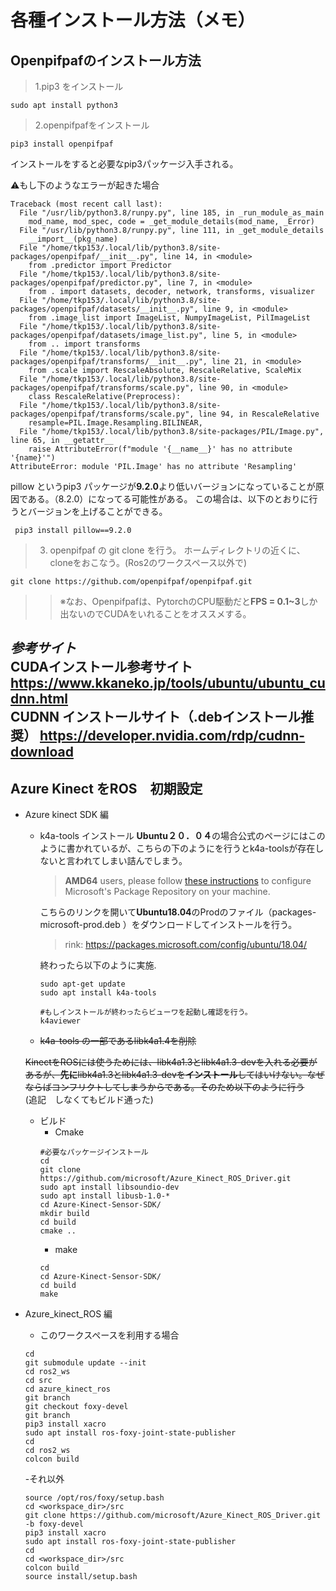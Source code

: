 # 各種インストール方法（メモ）
## Openpifpafのインストール方法
> 1.pip3 をインストール

`sudo apt install python3`

> 2.openpifpafをインストール

`pip3 install openpifpaf`

インストールをすると必要なpip3パッケージ入手される。

⚠もし下のようなエラーが起きた場合

```
Traceback (most recent call last):
  File "/usr/lib/python3.8/runpy.py", line 185, in _run_module_as_main
    mod_name, mod_spec, code = _get_module_details(mod_name, _Error)
  File "/usr/lib/python3.8/runpy.py", line 111, in _get_module_details
    __import__(pkg_name)
  File "/home/tkp153/.local/lib/python3.8/site-packages/openpifpaf/__init__.py", line 14, in <module>
    from .predictor import Predictor
  File "/home/tkp153/.local/lib/python3.8/site-packages/openpifpaf/predictor.py", line 7, in <module>
    from . import datasets, decoder, network, transforms, visualizer
  File "/home/tkp153/.local/lib/python3.8/site-packages/openpifpaf/datasets/__init__.py", line 9, in <module>
    from .image_list import ImageList, NumpyImageList, PilImageList
  File "/home/tkp153/.local/lib/python3.8/site-packages/openpifpaf/datasets/image_list.py", line 5, in <module>
    from .. import transforms
  File "/home/tkp153/.local/lib/python3.8/site-packages/openpifpaf/transforms/__init__.py", line 21, in <module>
    from .scale import RescaleAbsolute, RescaleRelative, ScaleMix
  File "/home/tkp153/.local/lib/python3.8/site-packages/openpifpaf/transforms/scale.py", line 90, in <module>
    class RescaleRelative(Preprocess):
  File "/home/tkp153/.local/lib/python3.8/site-packages/openpifpaf/transforms/scale.py", line 94, in RescaleRelative
    resample=PIL.Image.Resampling.BILINEAR,
  File "/home/tkp153/.local/lib/python3.8/site-packages/PIL/Image.py", line 65, in __getattr__
    raise AttributeError(f"module '{__name__}' has no attribute '{name}'")
AttributeError: module 'PIL.Image' has no attribute 'Resampling'
```

pillow というpip3 パッケージが**9.2.0**より低いバージョンになっていることが原因である。（8.2.0）になってる可能性がある。
この場合は、以下のとおりに行うとバージョンを上げることができる。

` pip3 install pillow==9.2.0`

> 3. openpifpaf の git clone を行う。
ホームディレクトリの近くに、cloneをおこなう。(Ros2のワークスペース以外で)

`git clone https://github.com/openpifpaf/openpifpaf.git`
 
>> ※なお、Openpifpafは、PytorchのCPU駆動だと**FPS = 0.1~3**しか出ないのでCUDAをいれることをオススメする。

*参考サイト*<br>
CUDAインストール参考サイト
https://www.kkaneko.jp/tools/ubuntu/ubuntu_cudnn.html<br>
CUDNN インストールサイト（.debインストール推奨）
https://developer.nvidia.com/rdp/cudnn-download
---
## Azure Kinect をROS　初期設定
- Azure kinect SDK 編
  - k4a-tools インストール
    **Ubuntu２０．０４**の場合公式のページにはこのように書かれているが、こちらの下のようにを行うとk4a-toolsが存在しないと言われてしまい詰んでしまう。
    >**AMD64** users, please follow [these
instructions](https://docs.microsoft.com/en-us/windows-server/administration/linux-package-repository-for-microsoft-software)
to configure Microsoft's Package Repository on your machine.
    
    こちらのリンクを開いて**Ubuntu18.04**のProdのファイル（packages-microsoft-prod.deb ）をダウンロードしてインストールを行う。
    >rink: https://packages.microsoft.com/config/ubuntu/18.04/
    
    終わったら以下のように実施.
    ```
    sudo apt-get update
    sudo apt install k4a-tools
    
    #もしインストールが終わったらビューワを起動し確認を行う。
    k4aviewer
    ```
    
  - ~~k4a-tools の一部であるlibk4a1.4を削除~~
  
  ~~KinectをROSには使うためには、libk4a1.3とlibk4a1.3-devを入れる必要があるが、**先に**libk4a1.3とlibk4a1.3-devを**インストール**してはいけない。なぜならばコンフリクトしてしまうからである。そのため以下のように行う~~<br>(追記　しなくてもビルド通った)
   
   
  - ビルド
    - Cmake 
    ```
    #必要なパッケージインストール
    cd
    git clone https://github.com/microsoft/Azure_Kinect_ROS_Driver.git
    sudo apt install libsoundio-dev
    sudo apt install libusb-1.0-*
    cd Azure-Kinect-Sensor-SDK/
    mkdir build
    cd build
    cmake ..
    ```
    - make
    ```
    cd
    cd Azure-Kinect-Sensor-SDK/
    cd build
    make
    ```
- Azure_kinect_ROS 編
  - このワークスペースを利用する場合
  ```
  cd
  git submodule update --init
  cd ros2_ws
  cd src
  cd azure_kinect_ros
  git branch
  git checkout foxy-devel
  git branch
  pip3 install xacro
  sudo apt install ros-foxy-joint-state-publisher
  cd
  cd ros2_ws
  colcon build
  ```
  
  -それ以外
  
  ```
  source /opt/ros/foxy/setup.bash
  cd <workspace_dir>/src
  git clone https://github.com/microsoft/Azure_Kinect_ROS_Driver.git -b foxy-devel
  pip3 install xacro
  sudo apt install ros-foxy-joint-state-publisher
  cd
  cd <workspace_dir>/src
  colcon build 
  source install/setup.bash
  ```
    
